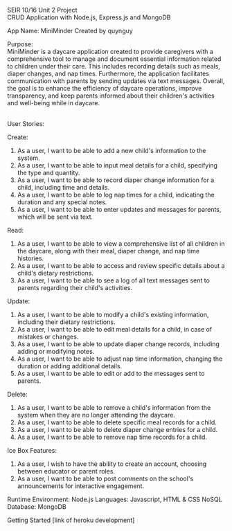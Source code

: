 SEIR 10/16 Unit 2 Project <br>
CRUD Application with Node.js, Express.js and MongoDB

App Name: MiniMinder
Created by quynguy

Purpose: <br>
MiniMinder is a daycare application created to provide caregivers with a comprehensive tool to manage and document essential information related to children under their care. This includes recording details such as meals, diaper changes, and nap times. Furthermore, the application facilitates communication with parents by sending updates via text messages. Overall, the goal is to enhance the efficiency of daycare operations, improve transparency, and keep parents informed about their children's activities and well-being while in daycare.


<br> 
User Stories:

Create:
1.	As a user, I want to be able to add a new child's information to the system.
2.	As a user, I want to be able to input meal details for a child, specifying the type and quantity.
3.	As a user, I want to be able to record diaper change information for a child, including time and details.
4.	As a user, I want to be able to log nap times for a child, indicating the duration and any special notes.
5.	As a user, I want to be able to enter updates and messages for parents, which will be sent via text.

Read:
1.	As a user, I want to be able to view a comprehensive list of all children in the daycare, along with their meal, diaper change, and nap time histories.
2.	As a user, I want to be able to access and review specific details about a child's dietary restrictions.
3.	As a user, I want to be able to see a log of all text messages sent to parents regarding their child's activities.

Update:
1.	As a user, I want to be able to modify a child's existing information, including their dietary restrictions.
2.	As a user, I want to be able to edit meal details for a child, in case of mistakes or changes.
3.	As a user, I want to be able to update diaper change records, including adding or modifying notes.
4.	As a user, I want to be able to adjust nap time information, changing the duration or adding additional details.
5.	As a user, I want to be able to edit or add to the messages sent to parents.

Delete:
1.	As a user, I want to be able to remove a child's information from the system when they are no longer attending the daycare.
2.	As a user, I want to be able to delete specific meal records for a child.
3.	As a user, I want to be able to delete diaper change entries for a child.
4.	As a user, I want to be able to remove nap time records for a child.

Ice Box Features:
1.	As a user, I wish to have the ability to create an account, choosing between educator or parent roles.
2.	As a user, I want to be able to post comments on the school's announcements for interactive engagement.

Runtime Environment: Node.js
Languages: Javascript, HTML & CSS
NoSQL Database: MongoDB

Getting Started
[link of heroku development]
